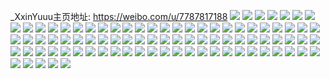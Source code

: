 _XxinYuuu主页地址: https://weibo.com/u/7787817188 
![](https://wx4.sinaimg.cn/mw2000/008v2T0Ely1h96qrci4h7j30u00u0q8d.jpg) 
![](https://wx4.sinaimg.cn/mw2000/008v2T0Ely1h96qrd8gi8j30u00u0tek.jpg) 
![](https://wx4.sinaimg.cn/mw2000/008v2T0Ely1h96qrdvnkej30u00u078m.jpg) 
![](https://wx4.sinaimg.cn/mw2000/008v2T0Egy1h94ws8ytuij30u00u0do0.jpg) 
![](https://wx4.sinaimg.cn/mw2000/008v2T0Egy1h92zkokckqj30u014079r.jpg) 
![](https://wx4.sinaimg.cn/mw2000/008v2T0Egy1h92zknzwbvj30u00u0wix.jpg) 
![](https://wx4.sinaimg.cn/mw2000/008v2T0Egy1h90egp4zpaj30n01dstcw.jpg) 
![](https://wx4.sinaimg.cn/mw2000/008v2T0Egy1h8z1iwgg1pj30n01dsq62.jpg) 
![](https://wx4.sinaimg.cn/mw2000/008v2T0Egy1h8wq7s18qqj30n01dswhu.jpg) 
![](https://wx4.sinaimg.cn/mw2000/008v2T0Egy1h8u7tlatlrj30u0140dow.jpg) 
![](https://wx4.sinaimg.cn/mw2000/008v2T0Egy1h8u7tkolj3j30u0140dps.jpg) 
![](https://wx4.sinaimg.cn/mw2000/008v2T0Egy1h8u68cuf8gj30n01ds77j.jpg) 
![](https://wx4.sinaimg.cn/mw2000/008v2T0Egy1h8atjttkv6j30u0140k78.jpg) 
![](https://wx4.sinaimg.cn/mw2000/008v2T0Egy1h8atjv147kj30u0140n9u.jpg) 
![](https://wx4.sinaimg.cn/mw2000/008v2T0Egy1h8atjvsg3lj30u00u0ter.jpg) 
![](https://wx4.sinaimg.cn/mw2000/008v2T0Egy1h8atjrhshbj30u01400zt.jpg) 
![](https://wx4.sinaimg.cn/mw2000/008v2T0Egy1h8atjwl4c6j30h9340tg3.jpg) 
![](https://wx4.sinaimg.cn/mw2000/008v2T0Egy1h8atjyhb9yj30u03bx1et.jpg) 
![](https://wx4.sinaimg.cn/mw2000/008v2T0Egy1h8atjzflppj30u00u044o.jpg) 
![](https://wx4.sinaimg.cn/mw2000/008v2T0Egy1h8atk04595j30n014rahy.jpg) 
![](https://wx4.sinaimg.cn/mw2000/008v2T0Egy1h8atk10fk1j30n014xqad.jpg) 
![](https://wx4.sinaimg.cn/mw2000/008v2T0Egy1h810no9ncxj31400u0gy7.jpg) 
![](https://wx4.sinaimg.cn/mw2000/008v2T0Egy1h810norggvj30n00wrn0r.jpg) 
![](https://wx4.sinaimg.cn/mw2000/008v2T0Egy1h80fvt7tldj30u0190juk.jpg) 
![](https://wx4.sinaimg.cn/mw2000/008v2T0Egy1h80fvtub3fj30u00u045j.jpg) 
![](https://wx4.sinaimg.cn/mw2000/008v2T0Egy1h80fvui7r0j30u00u0427.jpg) 
![](https://wx4.sinaimg.cn/mw2000/008v2T0Egy1h80fvomc6bj30u00u0jvr.jpg) 
![](https://wx4.sinaimg.cn/mw2000/008v2T0Egy1h80fvsiw4zj30u06noe81.jpg) 
![](https://wx4.sinaimg.cn/mw2000/008v2T0Egy1h80fvv32vcj30u00u044b.jpg) 
![](https://wx4.sinaimg.cn/mw2000/008v2T0Egy1h80fvw1pdkj30u00u00yr.jpg) 
![](https://wx4.sinaimg.cn/mw2000/008v2T0Egy1h80fvwpuo3j31fn0u0ahn.jpg) 
![](https://wx4.sinaimg.cn/mw2000/008v2T0Egy1h80fvxnv08j30u0140jwj.jpg) 
![](https://wx4.sinaimg.cn/mw2000/008v2T0Egy1h7xo95ycv6j30u01407cm.jpg) 
![](https://wx4.sinaimg.cn/mw2000/008v2T0Egy1h7py5srjqbj31400u0gu2.jpg) 
![](https://wx4.sinaimg.cn/mw2000/008v2T0Egy1h7py5rm1s9j30u014079t.jpg) 
![](https://wx4.sinaimg.cn/mw2000/008v2T0Egy1h7oxe3otx4j31400u0jwu.jpg) 
![](https://wx4.sinaimg.cn/mw2000/008v2T0Egy1h7oxe4yxxij30u0140nb8.jpg) 
![](https://wx4.sinaimg.cn/mw2000/008v2T0Egy1h7oxe657g2j31400u0aoe.jpg) 
![](https://wx4.sinaimg.cn/mw2000/008v2T0Egy1h7oxe6u4a6j30u00u0tfj.jpg) 
![](https://wx4.sinaimg.cn/mw2000/008v2T0Egy1h7oxe7i65ej30u00u0q7w.jpg) 
![](https://wx4.sinaimg.cn/mw2000/008v2T0Egy1h7oxe85qfhj30u00u0n40.jpg) 
![](https://wx4.sinaimg.cn/mw2000/008v2T0Egy1h7oxe2byn6j30u00u044d.jpg) 
![](https://wx4.sinaimg.cn/mw2000/008v2T0Egy1h7oxe8xlsqj30u0140tj8.jpg) 
![](https://wx4.sinaimg.cn/mw2000/008v2T0Egy1h7oxe9txi6j30u0140n74.jpg) 
![](https://wx4.sinaimg.cn/mw2000/008v2T0Egy1h7mkx28jewj30u0140qbg.jpg) 
![](https://wx4.sinaimg.cn/mw2000/008v2T0Egy1h7mkx34yb7j31400u0akc.jpg) 
![](https://wx4.sinaimg.cn/mw2000/008v2T0Egy1h7mkx3tn0rj31400u00yx.jpg) 
![](https://wx4.sinaimg.cn/mw2000/008v2T0Egy1h7mkx4xb0pj30u0140wrn.jpg) 
![](https://wx4.sinaimg.cn/mw2000/008v2T0Egy1h7mkx0yd0yj30u00u0jzh.jpg) 
![](https://wx4.sinaimg.cn/mw2000/008v2T0Egy1h7mkx5rs82j30u00u00z2.jpg) 
![](https://wx4.sinaimg.cn/mw2000/008v2T0Egy1h7ivwvuee1j31800k0tay.jpg) 
![](https://wx4.sinaimg.cn/mw2000/008v2T0Egy1h7ivwwx3qtj31400u0qd3.jpg) 
![](https://wx4.sinaimg.cn/mw2000/008v2T0Egy1h7ivwxr9zgj30u01hcgsb.jpg) 
![](https://wx4.sinaimg.cn/mw2000/008v2T0Egy1h7ivx0r7ypj30n01dsdkl.jpg) 
![](https://wx4.sinaimg.cn/mw2000/008v2T0Egy1h7ivwv4k9mj30u0140n34.jpg) 
![](https://wx4.sinaimg.cn/mw2000/008v2T0Egy1h7fko5hsqej30u00u0tcl.jpg) 
![](https://wx4.sinaimg.cn/mw2000/008v2T0Egy1h7fkizt3bwj30n01dsmzs.jpg) 
![](https://wx4.sinaimg.cn/mw2000/008v2T0Egy1h7fkj8iqfvj30k00zktct.jpg) 
![](https://wx4.sinaimg.cn/mw2000/008v2T0Egy1h7c7v71rwoj30gc0sy0vh.jpg) 
![](https://wx4.sinaimg.cn/mw2000/008v2T0Egy1h7b0tlsd1tj30u0140dqx.jpg) 
![](https://wx4.sinaimg.cn/mw2000/008v2T0Egy1h7769ckpxzj30u00u0tdi.jpg) 
![](https://wx4.sinaimg.cn/mw2000/008v2T0Egy1h7769djizvj30u01hc7bt.jpg) 
![](https://wx4.sinaimg.cn/mw2000/008v2T0Egy1h7769fso0sj30u01hm48m.jpg) 
![](https://wx4.sinaimg.cn/mw2000/008v2T0Egy1h7769i1m41j30u0140gv6.jpg) 
![](https://wx4.sinaimg.cn/mw2000/008v2T0Egy1h7769jdtevj30u015v7dk.jpg) 
![](https://wx4.sinaimg.cn/mw2000/008v2T0Egy1h73flzs8zij30u01hcn3j.jpg) 
![](https://wx4.sinaimg.cn/mw2000/008v2T0Egy1h73fm0vwspj30u01hcjuv.jpg) 
![](https://wx4.sinaimg.cn/mw2000/008v2T0Egy1h73fm1xeghj30u01hc14d.jpg) 
![](https://wx4.sinaimg.cn/mw2000/008v2T0Egy1h73fm2hw4ij30i50vl785.jpg) 
![](https://wx4.sinaimg.cn/mw2000/008v2T0Egy1h6xy2idvmpj30u0140n95.jpg) 
![](https://wx4.sinaimg.cn/mw2000/008v2T0Egy1h6xy2h3p4tj30qu1bpdjm.jpg) 
![](https://wx4.sinaimg.cn/mw2000/008v2T0Egy1h6xy2ywpb4j30ry1dodpl.jpg) 
![](https://wx4.sinaimg.cn/mw2000/008v2T0Egy1h6utv3vyl1j30u01hc7ek.jpg) 
![](https://wx4.sinaimg.cn/mw2000/008v2T0Egy1h6utv4v5xkj30u00u079k.jpg) 
![](https://wx4.sinaimg.cn/mw2000/008v2T0Egy1h6utv5u0zkj30u00u0q8q.jpg) 
![](https://wx4.sinaimg.cn/mw2000/008v2T0Egy1h6utv6j5ywj30u00u0784.jpg) 
![](https://wx4.sinaimg.cn/mw2000/008v2T0Egy1h6utv7dkvuj30n01dsgpi.jpg) 
![](https://wx4.sinaimg.cn/mw2000/008v2T0Egy1h6utv85lxmj30u00u00z4.jpg) 
![](https://wx4.sinaimg.cn/mw2000/008v2T0Egy1h6utwr580kj30mz12itbr.jpg) 
![](https://wx4.sinaimg.cn/mw2000/008v2T0Egy1h6utv9y82lj30n01dsn0q.jpg) 
![](https://wx4.sinaimg.cn/mw2000/008v2T0Egy1h6utvapygej30n01ds77q.jpg) 
![](https://wx4.sinaimg.cn/mw2000/008v2T0Egy1h6ranqtavoj30u00u0tej.jpg) 
![](https://wx4.sinaimg.cn/mw2000/008v2T0Egy1h6rans5mpgj30u00u0wk1.jpg) 
![](https://wx4.sinaimg.cn/mw2000/008v2T0Egy1h6rantcl6zj30xi0u0aiq.jpg) 
![](https://wx4.sinaimg.cn/mw2000/008v2T0Egy1h6ranu8t0qj30u00u0n3l.jpg) 
![](https://wx4.sinaimg.cn/mw2000/008v2T0Egy1h6ranv8hwrj30u00u0afm.jpg) 
![](https://wx4.sinaimg.cn/mw2000/008v2T0Egy1h6rao0bj8gj30n00ctabr.jpg) 
